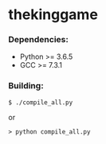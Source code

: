 # thekinggame
### Dependencies:
* Python >= 3.6.5
* GCC >= 7.3.1
### Building:
```
$ ./compile_all.py
```
or
```
> python compile_all.py
```
